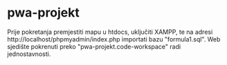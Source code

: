 # pwa-projekt
Prije pokretanja premjestiti mapu u htdocs, uključiti XAMPP, te na adresi http://localhost/phpmyadmin/index.php importati bazu "formula1.sql".
Web sjedište pokrenuti preko "pwa-projekt.code-workspace" radi jednostavnosti.

